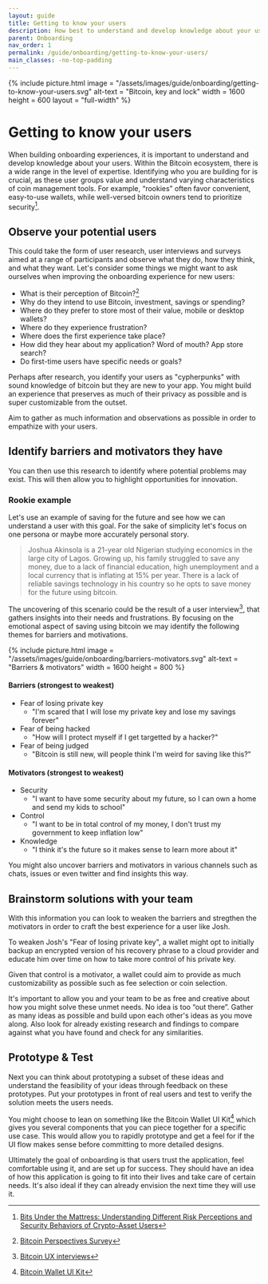 ```yaml
---
layout: guide
title: Getting to know your users
description: How best to understand and develop knowledge about your users.
parent: Onboarding
nav_order: 1
permalink: /guide/onboarding/getting-to-know-your-users/
main_classes: -no-top-padding
---
```


{% include picture.html
   image = "/assets/images/guide/onboarding/getting-to-know-your-users.svg"
   alt-text = "Bitcoin, key and lock"
   width = 1600
   height = 600
   layout = "full-width"
%}

# Getting to know your users

When building onboarding experiences, it is important to understand and develop knowledge about your users.
Within the Bitcoin ecosystem, there is a wide range in the level of expertise. Identifying who you are building for is crucial, as these user groups value and understand varying characteristics of coin management tools. For example, “rookies” often favor convenient, easy-to-use wallets, while well-versed bitcoin owners tend to prioritize security[^1].

## Observe your potential users
This could take the form of user research, user interviews and surveys aimed at a range of participants and observe what they do, how they think, and what they want. Let's consider some things we might want to ask ourselves when improving the onboarding experience for new users: 

* What is their perception of Bitcoin?[^2]
* Why do they intend to use Bitcoin, investment, savings or spending?
* Where do they prefer to store most of their value, mobile or desktop wallets?
* Where do they experience frustration?
* Where does the first experience take place?
* How did they hear about my application? Word of mouth? App store search? 
* Do first-time users have specific needs or goals?

Perhaps after research, you identify your users as "cypherpunks" with sound knowledge of bitcoin but they are new to your app. You might build an experience that preserves as much of their privacy as possible and is super customizable from the outset. 

Aim to gather as much information and observations as possible in order to empathize with your users.

## Identify barriers and motivators they have
You can then use this research to identify where potential problems may exist. This will then allow you to highlight opportunities for innovation.

### Rookie example

Let's use an example of saving for the future and see how we can understand a user with this goal. For the sake of simplicity let's focus on one persona or maybe more accurately personal story. 

> Joshua Akinsola is a 21-year old Nigerian studying economics in the large city of Lagos. Growing up, his family struggled to save any money, due to a lack of financial education, high unemployment and a local currency that is inflating at 15% per year. There is a lack of reliable savings technology in his country so he opts to save money for the future using bitcoin.  

The uncovering of this scenario could be the result of a user interview[^3], that gathers insights into their needs and frustrations. By focusing on the emotional aspect of saving using bitcoin we may identify the following themes for barriers and motivations. 

{% include picture.html
   image = "/assets/images/guide/onboarding/barriers-motivators.svg"
   alt-text = "Barriers & motivators"
   width = 1600
   height = 800
%}

#### Barriers (strongest to weakest)

* Fear of losing private key
    * "I'm scared that I will lose my private key and lose my savings forever"
* Fear of being hacked
    * "How will I protect myself if I get targetted by a hacker?"
* Fear of being judged 
    * "Bitcoin is still new, will people think I'm weird for saving like this?"

#### Motivators (strongest to weakest)
* Security
    * "I want to have some security about my future, so I can own a home and send my kids to school"
* Control
    * "I want to be in total control of my money, I don't trust my government to keep inflation low"
* Knowledge
    * "I think it's the future so it makes sense to learn more about it"

You might also uncover barriers and motivators in various channels such as chats, issues or even twitter and find insights this way.

## Brainstorm solutions with your team
With this information you can look to weaken the barriers and stregthen the motivators in order to craft the best experience
for a user like Josh.

To weaken Josh's "Fear of losing private key", a wallet might opt to initially backup an encrypted version of his recovery phrase to a cloud provider and educate him over time on how to take more control of his private key.

Given that control is a motivator, a wallet could aim to provide as much customizability as possible such as fee selection or coin selection. 

It's important to allow you and your team to be as free and creative about how you might solve these unmet needs. No idea is too “out there”. Gather as many ideas as possible and build upon each other's ideas as you move along. Also look for already existing research and findings to compare against what you have found and check for any similarities. 

## Prototype & Test
Next you can think about prototyping a subset of these ideas and understand the feasibility of your ideas through feedback on these prototypes. Put your prototypes in front of real users and test to verify the solution meets the users needs.

You might choose to lean on something like the Bitcoin Wallet UI Kit[^4] which gives you several components that you can piece together for a specific use case. This would allow you to rapidly prototype and get a feel for if the UI flow makes sense before committing to more detailed designs.

Ultimately the goal of onboarding is that users trust the application, feel comfortable using it, and are set up for success. They should have an idea of how this application is going to fit into their lives and take care of certain needs. It's also ideal if they can already envision the next time they will use it.

[^1]:[Bits Under the Mattress: Understanding Different Risk Perceptions and Security Behaviors of Crypto-Asset Users](https://voskart.de/pdf/bits_under_mattress.pdf)
[^2]:[Bitcoin Perspectives Survey](https://docs.google.com/forms/d/e/1FAIpQLSdzT8cb54NgT7hGUnC_5ow6rDy-A9p_CA-5ptiQxrG8wQWvzQ/viewform)
[^3]:[Bitcoin UX interviews](https://github.com/patestevao/Bitcoin-UX-interviews/blob/main/call-for-participants.md)
[^4]:[Bitcoin Wallet UI Kit](https://www.figma.com/file/VB3GQdAnhl8yta44DY3PSV/Bitcoin-Wallet-UI-Kit?node-id=616%3A0)
